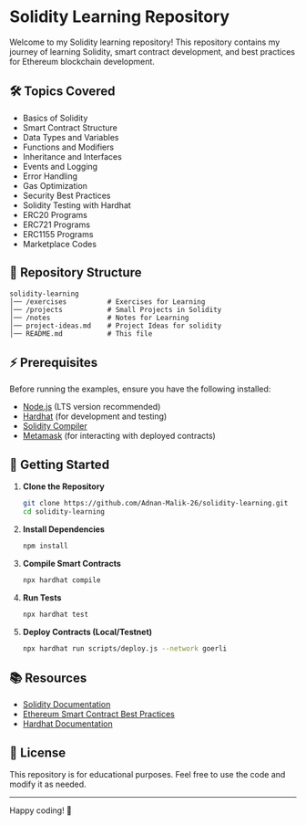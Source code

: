 # Solidity Learning Repository

Welcome to my Solidity learning repository! This repository contains my journey of learning Solidity, smart contract development, and best practices for Ethereum blockchain development.

## 🛠 Topics Covered

- Basics of Solidity
- Smart Contract Structure
- Data Types and Variables
- Functions and Modifiers
- Inheritance and Interfaces
- Events and Logging
- Error Handling
- Gas Optimization
- Security Best Practices
- Solidity Testing with Hardhat
- ERC20 Programs
- ERC721 Programs
- ERC1155 Programs
- Marketplace Codes

## 📂 Repository Structure

```
solidity-learning
│── /exercises          # Exercises for Learning
│── /projects           # Small Projects in Solidity
│── /notes              # Notes for Learning
│── project-ideas.md    # Project Ideas for solidity
│── README.md           # This file
```

## ⚡ Prerequisites

Before running the examples, ensure you have the following installed:

- [Node.js](https://nodejs.org/) (LTS version recommended)
- [Hardhat](https://hardhat.org/) (for development and testing)
- [Solidity Compiler](https://soliditylang.org/)
- [Metamask](https://metamask.io/) (for interacting with deployed contracts)

## 🚀 Getting Started

1. **Clone the Repository**
   ```sh
   git clone https://github.com/Adnan-Malik-26/solidity-learning.git
   cd solidity-learning
   ```
2. **Install Dependencies**
   ```sh
   npm install
   ```
3. **Compile Smart Contracts**
   ```sh
   npx hardhat compile
   ```
4. **Run Tests**
   ```sh
   npx hardhat test
   ```
5. **Deploy Contracts (Local/Testnet)**
   ```sh
   npx hardhat run scripts/deploy.js --network goerli
   ```

## 📚 Resources

- [Solidity Documentation](https://docs.soliditylang.org/)
- [Ethereum Smart Contract Best Practices](https://consensys.github.io/smart-contract-best-practices/)
- [Hardhat Documentation](https://hardhat.org/getting-started/)


## 📝 License

This repository is for educational purposes. Feel free to use the code and modify it as needed.

---

Happy coding! 🚀


